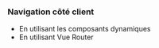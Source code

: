 ### Navigation côté client

<div class="r-stack">

* En utilisant les composants dynamiques
* En utilisant Vue Router

</div>
